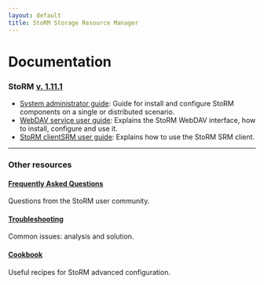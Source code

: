 ```yaml
---
layout: default
title: StoRM Storage Resource Manager
---
```


# Documentation

### StoRM [v. 1.11.1](release-notes-v1_11_1.html)

* [System administrator guide](sysadmin-guide.html): Guide for install and configure StoRM components on a single or distributed scenario.
* [WebDAV service user guide](webdav-guide.html): Explains the StoRM WebDAV interface, how to install, configure and use it.
* [StoRM clientSRM user guide](clientSRM-guide.html): Explains how to use the StoRM SRM client.

---

### Other resources

#### [Frequently Asked Questions](faq.html)

Questions from the StoRM user community.

#### [Troubleshooting](troubleshooting.html)

Common issues: analysis and solution.

#### [Cookbook](cookbook.html)

Useful recipes for StoRM advanced configuration.
